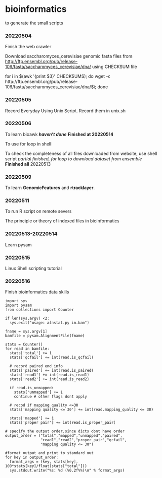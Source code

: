 # bioinformatics
to generate the small scripts

### 20220504

Finish the web crawler

Download saccharomyces_cerevisiae genomic fasta files from  http://ftp.ensembl.org/pub/release-106/fasta/saccharomyces_cerevisiae/dna/ using CHECKSUM file 

for i in $(awk '{print $3}' CHECKSUMS); do wget -c  http://ftp.ensembl.org/pub/release-106/fasta/saccharomyces_cerevisiae/dna/$i; done



### 20220505 

Record Everyday Using Unix Script.  Record them in unix.sh

### 20220506
To learn bioawk ***haven't done*** **Finished at 20220514**

To use for loop in shell 

To check the completeness of all files downloaded from website, use shell script *partial finished, for loop to download dataset from ensemble*  **Finished all** 20220513


### 20220509
To learn **GenomicFeatures** and **rtracklayer**.

### 20220511
To run R script on remote severs

The principle or theory of indexed files in bioinformatics

### 20220513-20220514
Learn pysam

### 20220515
Linux Shell scripting tutorial

### 20220516
Finish bioinformatics data skills
```
import sys
import pysam
from collections import Counter

if len(sys.argv) <2:
  sys.exit("usage: alnstat.py in.bam")
  
fname = sys.argv[1]
bamfile = pysam.AlignmentFile(fname)

stats = Counter()
for read in bamfile:
  stats['total'] += 1
  stats['qcfail'] += int(read.is_qcfail)
  
  # record paired end info
  stats['paired'] += int(read.is_paired)
  stats['read1'] += int(read.is_read1)
  stats['read2'] += int(read.is_read2)
  
  if read.is_unmapped:
    stats['unmapped'] += 1
    continue # other flags dont apply
  
  # recod if mapping quality <=30
  stats['mapping quality <= 30'] += int(read.mapping_quality <= 30)
  
  stats['mapped'] += 1
  stats['proper pair'] += int(read.is_proper_pair)

# specify the output order,since dicts dont have order
output_order = ("total","mapped","unmapped","paired",
                "read1","read2","proper pair","qcfail",
                "mapping quality <= 30")

#format output and print to standard out
for key in output_order:
  format_args = (key, stats[key], 100*stats[key]/float(stats["total"]))
  sys.stdout.write("%s: %d (%0.2f%%)\n" % format_args)

```
